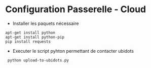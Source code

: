 # Configuration Passerelle - Cloud

- Installer les paquets nécessaire
```
apt-get install python
apt-get install python-pip
pip install requests

```
- Executer le script pyhton permettant de contacter ubidots
```
 python upload-to-ubidots.py
```
